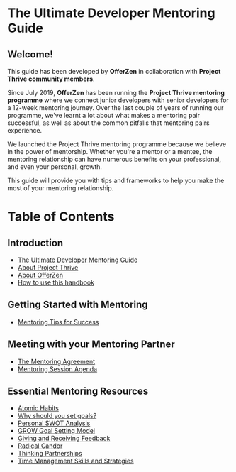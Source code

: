 # The Ultimate Developer Mentoring Guide

## Welcome!

This guide has been developed by **OfferZen** in collaboration with **Project Thrive community members**.&#x20;

Since July 2019, **OfferZen** has been running the **Project Thrive mentoring programme** where we connect junior developers with senior developers for a 12-week mentoring journey. Over the last couple of years of running our programme, we've learnt a lot about what makes a mentoring pair successful, as well as about the common pitfalls that mentoring pairs experience.

We launched the Project Thrive mentoring programme because we believe in the power of mentorship. Whether you're a mentor or a mentee, the mentoring relationship can have numerous benefits on your professional, and even your personal, growth.&#x20;

This guide will provide you with tips and frameworks to help you make the most of your mentoring relationship.


# Table of Contents

## Introduction

* [The Ultimate Developer Mentoring Guide](/introduction/welcome.md)
* [About Project Thrive](/introduction/about-project-thrive.md) 
* [About OfferZen](/introduction/about-offerzen.md)
* [How to use this handbook](/introduction/how-to-use-this-handbook.md)

## Getting Started with Mentoring

* [Mentoring Tips for Success](/getting-started-with-mentoring/mentoring-tips-for-success.md)

## Meeting with your Mentoring Partner

* [The Mentoring Agreement](/meeting-with-your-mentoring-partner/the-mentoring-agreement.md)
* [Mentoring Session Agenda](/meeting-with-your-mentoring-partner/mentoring-session-agenda.md)

## Essential Mentoring Resources

* [Atomic Habits](/essential-mentoring-resources/atomic-habits.md)
* [Why should you set goals?](/essential-mentoring-resources/why-should-you-set-goals.md)
* [Personal SWOT Analysis](/essential-mentoring-resources/personal-swot-analysis.md)
* [GROW Goal Setting Model](/essential-mentoring-resources/grow-goal-setting-model.md)
* [Giving and Receiving Feedback](/essential-mentoring-resources/giving-and-receiving-feedback/README.md)
* [Radical Candor](/essential-mentoring-resources/giving-and-receiving-feedback/radical-candor.md)
* [Thinking Partnerships](/essential-mentoring-resources/thinking-partnerships.md)
* [Time Management Skills and Strategies](/essential-mentoring-resources/time-management-skills-and-strategies.md)